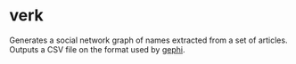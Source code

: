 # verk

Generates a social network graph of names extracted from a set of articles. Outputs a CSV file on the format used by [gephi](https://gephi.org/).